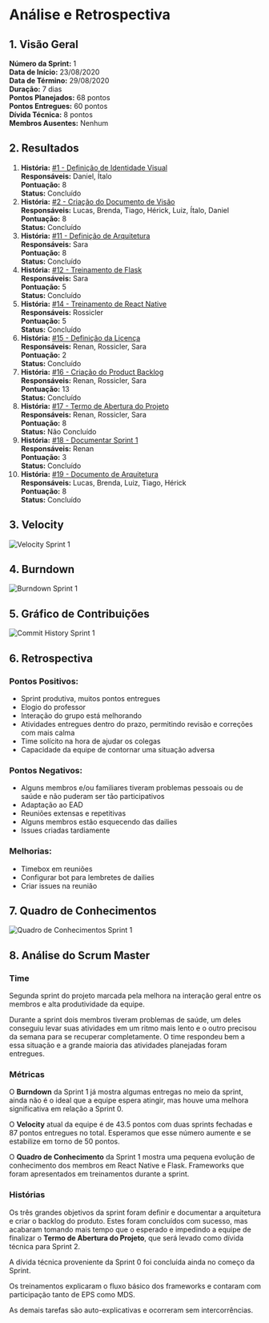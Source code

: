 # Análise e Retrospectiva

## 1. Visão Geral
**Número da Sprint:** 1  
**Data de Início:** 23/08/2020  
**Data de Término:** 29/08/2020  
**Duração:** 7 dias  
**Pontos Planejados:** 68 pontos  
**Pontos Entregues:** 60 pontos  
**Dívida Técnica:** 8 pontos  
**Membros Ausentes:** Nenhum 

## 2. Resultados
1. **História:** [#1 - Definição de Identidade Visual](https://github.com/fga-eps-mds/2020.1-stay-safe-docs/issues/1)  
**Responsáveis:** Daniel, Ítalo   
**Pontuação:** 8  
**Status:** Concluído 
2. **História:** [#2 - Criação do Documento de Visão](https://github.com/fga-eps-mds/2020.1-stay-safe-docs/issues/2)  
**Responsáveis:** Lucas, Brenda, Tiago, Hérick, Luiz, Ítalo, Daniel  
**Pontuação:** 8  
**Status:** Concluído  
3. **História:** [#11 - Definição de Arquitetura](https://github.com/fga-eps-mds/2020.1-stay-safe-docs/issues/11)  
**Responsáveis:** Sara   
**Pontuação:** 8  
**Status:** Concluído   
4. **História:** [#12 - Treinamento de Flask](https://github.com/fga-eps-mds/2020.1-stay-safe-docs/issues/12)  
**Responsáveis:** Sara  
**Pontuação:** 5  
**Status:** Concluído  
5. **História:** [#14 - Treinamento de React Native](https://github.com/fga-eps-mds/2020.1-stay-safe-docs/issues/14)  
**Responsáveis:** Rossicler  
**Pontuação:** 5  
**Status:** Concluído  
6. **História:** [#15 - Definição da Licença](https://github.com/fga-eps-mds/2020.1-stay-safe-docs/issues/15)  
**Responsáveis:** Renan, Rossicler, Sara    
**Pontuação:** 2  
**Status:** Concluído  
7. **História:** [#16 - Criação do Product Backlog](https://github.com/fga-eps-mds/2020.1-stay-safe-docs/issues/16)  
**Responsáveis:** Renan, Rossicler, Sara   
**Pontuação:** 13  
**Status:** Concluído  
8. **História:** [#17 - Termo de Abertura do Projeto](https://github.com/fga-eps-mds/2020.1-stay-safe-docs/issues/17)  
**Responsáveis:** Renan, Rossicler, Sara     
**Pontuação:** 8  
**Status:** Não Concluído  
9. **História:** [#18 - Documentar Sprint 1](https://github.com/fga-eps-mds/2020.1-stay-safe-docs/issues/18)  
**Responsáveis:** Renan     
**Pontuação:** 3  
**Status:** Concluído  
10. **História:** [#19 - Documento de Arquitetura](https://github.com/fga-eps-mds/2020.1-stay-safe-docs/issues/19)  
**Responsáveis:** Lucas, Brenda, Luiz, Tiago, Hérick  
**Pontuação:** 8  
**Status:** Concluído 

## 3. Velocity
![Velocity Sprint 1](../../images/sprints/sprint-1/Velocity-Sprint1.png "Velocity Sprint 1")

## 4. Burndown
![Burndown Sprint 1](../../images/sprints/sprint-1/Burndown-Sprint1.png "Burndown Sprint 1")

## 5. Gráfico de Contribuições
![Commit History Sprint 1](../../images/sprints/sprint-1/Commit-Sprint1.png "Commit History Sprint 1")

## 6. Retrospectiva
### Pontos Positivos:
* Sprint produtiva, muitos pontos entregues
* Elogio do professor
* Interação do grupo está melhorando
* Atividades entregues dentro do prazo, permitindo revisão e correções com mais calma
* Time solícito na hora de ajudar os colegas
* Capacidade da equipe de contornar uma situação adversa

### Pontos Negativos:
* Alguns membros e/ou familiares tiveram problemas pessoais ou de saúde e não puderam ser tão participativos
* Adaptação ao EAD
* Reuniões extensas e repetitivas
* Alguns membros estão esquecendo das dailies
* Issues criadas tardiamente

### Melhorias:
* Timebox em reuniões
* Configurar bot para lembretes de dailies
* Criar issues na reunião

## 7. Quadro de Conhecimentos
![Quadro de Conhecimentos Sprint 1](../../images/sprints/sprint-1/QuadroConhecimento-Sprint1.png "Quadro de Conhecimentos Sprint 1")

## 8. Análise do Scrum Master
### Time
Segunda sprint do projeto marcada pela melhora na interação geral entre os membros e alta produtividade da equipe. 

Durante a sprint dois membros tiveram problemas de saúde, um deles conseguiu levar suas atividades em um ritmo mais lento e o outro precisou da semana para se recuperar completamente. O time respondeu bem a essa situação e a grande maioria das atividades planejadas foram entregues.

### Métricas
O **Burndown** da Sprint 1 já mostra algumas entregas no meio da sprint, ainda não é o ideal que a equipe espera atingir, mas houve uma melhora significativa em relação a Sprint 0.

O **Velocity** atual da equipe é de 43.5 pontos com duas sprints fechadas e 87 pontos entregues no total. Esperamos que esse número aumente e se estabilize em torno de 50 pontos.

O **Quadro de Conhecimento** da Sprint 1 mostra uma  pequena evolução de conhecimento dos membros em React Native e Flask. Frameworks que foram apresentados em treinamentos durante a sprint.

### Histórias
Os três grandes objetivos da sprint foram definir e documentar a arquitetura e criar o backlog do produto. Estes foram concluídos com sucesso, mas acabaram tomando mais tempo que o esperado e impedindo a equipe de finalizar o **Termo de Abertura do Projeto**, que será levado como dívida técnica para Sprint 2.

A dívida técnica proveniente da Sprint 0 foi concluída ainda no começo da Sprint.

Os treinamentos explicaram o fluxo básico dos frameworks e contaram com participação tanto de EPS como MDS.

As demais tarefas são auto-explicativas e ocorreram sem intercorrências.